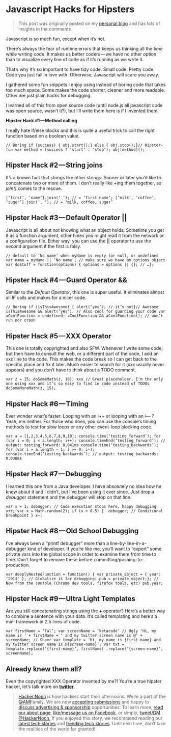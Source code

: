 # Javascript Hacks for Hipsters

>This post was originally posted on my [personal blog](<http://berzniz.com/post/68001735765/javascript-hacks-for-hipsters>) and has lots of insights in the comments.

Javascript is so much fun, except when it’s not.

There’s always the fear of runtime errors that keeps us thinking all the time while writing code. It makes us better coders — we have no other option than to visualize every line of code as if it’s running as we write it.

That’s why it’s so important to have tidy code. Small code. Pretty code. Code you just fall in love with. Otherwise, Javascript will scare you away.

I gathered some fun snippets I enjoy using instead of boring code that takes too much space. Some makes the code shorter, cleaner and more readable. Other are just plain hacks for debugging.

I learned all of this from open source code (until node.js all javascript code was open source, wasn’t it?), but I’ll write them here is if I invented them.

**Hipster Hack #1 — Method calling**

I really hate if/else blocks and this is quite a useful trick to call the right function based on a boolean value.

```
// Boring if (success) { obj.start();} else { obj.stop();}// Hipster-fun var method = (success ? ‘start’ : ‘stop’); obj[method]();
```

## Hipster Hack #2 — String joins

It’s a known fact that strings like other strings. Sooner or later you’d like to concatenate two or more of them. I don’t really like +ing them together, so *join()* comes to the rescue.

```
[‘first’, ‘name’].join(‘ ‘); // = ‘first name’; [‘milk’, ‘coffee’, ‘suger’].join(‘, ‘); // = ‘milk, coffee, suger’
```

## Hipster Hack #3 — Default Operator ||

Javascript is all about not knowing what an object holds. Sometime you get it as a function argument, other times you might read it from the network or a configuration file. Either way, you can use the || operator to use the second argument if the first is falsy.

```
// default to ‘No name’ when myName is empty (or null, or undefined var name = myName || ‘No name’; // make sure we have an options object var doStuff = function(options) { options = options || {}; // …};
```

## Hipster Hack #4 — Guard Operator &&

Similar to the *Default Operator*, this one is super useful. It eliminates almost all *IF* calls and makes for a nicer code.
```
// Boring if (isThisAwesome) { alert(‘yes’); // it’s not}// Awesome isThisAwesome && alert(‘yes’); // Also cool for guarding your code var aCoolFunction = undefined; aCoolFunction && aCoolFunction(); // won’t run nor crash
```

## Hipster Hack #5 — XXX Operator

This one is totally copyrighted and also SFW. Whenever I write some code, but then have to consult the web, or a different part of the code, I add an xxx line to the code. This makes the code break so I can get back to the specific place and fix it later. Much easier to search for it (xxx usually never appears) and you don’t have to think about a TODO comment.

```
var z = 15; doSomeMath(z, 10); xxx // Great placeholder. I’m the only one using xxx and it’s so easy to find in code instead of TODOs doSomeMoreMath(z, 15);
```

## Hipster Hack #6 — Timing

Ever wonder what’s faster: Looping with an i++ or looping with an i— ? Yeah, me neither. For those who does, you can use the console’s timing methods to test for slow loops or any other event-loop blocking code.

```
var a = [1,2,3,4,5,6,7,8,9,10]; console.time(‘testing_forward’); for (var i = 0; i < a.length; i++); console.timeEnd(‘testing_forward’); // output: testing_forward: 0.041ms console.time(‘testing_backwards’); for (var i = a.length — 1; i >= 0; i—); console.timeEnd(‘testing_backwards’); // output: testing_backwards: 0.030ms 
```

## Hipster Hack #7 — Debugging

I learned this one from a Java developer. I have absolutely no idea how he knew about it and I didn’t, but I’ve been using it ever since. Just drop a *debugger* statement and the debugger will stop on that line.

```
var x = 1; debugger; // Code execution stops here, happy debugging x++; var x = Math.random(2); if (x > 0.5) {  debugger; // Conditional breakpoint } x—;
```
## Hipster Hack #8 — Old School Debugging

I’ve always been a “printf debugger” more than a line-by-line-in-a-debugger kind of developer. If you’re like me, you’ll want to “export” some private vars into the global scope in order to examine them from time to time. Don’t forget to remove these before committing/pushing-to-production.

```
var deeplyNestedFunction = function() { var private_object = { year: ‘2013' }; // Globalize it for debugging: pub = private_object;}; // Now from the console (Chrome dev tools, firefox tools, etc) pub.year;
```

## Hipster Hack #9 — Ultra Light Templates

Are you still concatenating strings using the + operator? Here’s a better way to combine a sentence with your data. It’s called templating and here’s a mini framework in 2.5 lines of code.

```
var firstName = ‘Tal’; var screenName = ‘ketacode’ // Ugly ‘Hi, my name is ‘ + firstName + ‘ and my twitter screen name is @’ + screenName; // Super var template = ‘Hi, my name is {first-name} and my twitter screen name is @{screen-name}’; var txt = template.replace(‘{first-name}’, firstName) .replace(‘{screen-name}’, screenName); 
```

## Already knew them all?

Even the copyrighted XXX Operator invented by me?! You’re a true hipster hacker, let’s talk more on **[twitter](<http://www.twitter.com/ketacode>)**.

>[Hacker Noon](<http://bit.ly/Hackernoon>) is how hackers start their afternoons. We’re a part of the [@AMI](<http://bit.ly/atAMIatAMI>)family. We are now [accepting submissions](<http://bit.ly/hackernoonsubmission>) and happy to [discuss advertising & sponsorship](mailto:partners@amipublications.com) opportunities.
To learn more, [read our about page](<https://goo.gl/4ofytp>), [like/message us on Facebook](<http://bit.ly/HackernoonFB>), or simply, [tweet/DM @HackerNoon.](<https://goo.gl/k7XYbx>)
If you enjoyed this story, we recommend reading our [latest tech stories](<http://bit.ly/hackernoonlatestt>) and [trending tech stories](<https://hackernoon.com/trending>). Until next time, don’t take the realities of the world for granted!